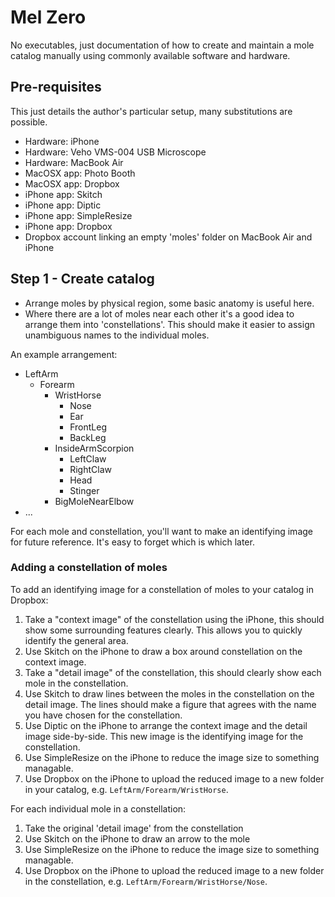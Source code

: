 Mel Zero
========

No executables, just documentation of how to create and maintain a mole catalog manually using commonly available software and hardware.

Pre-requisites
--------------

This just details the author's particular setup, many substitutions are possible.

- Hardware: iPhone
- Hardware: Veho VMS-004 USB Microscope
- Hardware: MacBook Air
- MacOSX app: Photo Booth
- MacOSX app: Dropbox
- iPhone app: Skitch
- iPhone app: Diptic
- iPhone app: SimpleResize
- iPhone app: Dropbox
- Dropbox account linking an empty 'moles' folder on MacBook Air and iPhone

Step 1 - Create catalog
-----------------------

- Arrange moles by physical region, some basic anatomy is useful here.
- Where there are a lot of moles near each other it's a good idea to arrange them into 'constellations'. This should make it easier to assign unambiguous names to the individual moles.

An example arrangement:
- LeftArm
  - Forearm
    - WristHorse
      - Nose
      - Ear
      - FrontLeg
      - BackLeg
    - InsideArmScorpion
       - LeftClaw
       - RightClaw
       - Head
       - Stinger
    - BigMoleNearElbow
- ...

For each mole and constellation, you'll want to make an identifying image for future reference. It's easy to forget which is which later.

### Adding a constellation of moles

To add an identifying image for a constellation of moles to your catalog in Dropbox:

1. Take a "context image" of the constellation using the iPhone, this should show some surrounding features clearly. This allows you to quickly identify the general area.
2. Use Skitch on the iPhone to draw a box around constellation on the context image.
3. Take a "detail image" of the constellation, this should clearly show each mole in the constellation.
4. Use Skitch to draw lines between the moles in the constellation on the detail image. The lines should make a figure that agrees with the name you have chosen for the constellation.
5. Use Diptic on the iPhone to arrange the context image and the detail image side-by-side. This new image is the identifying image for the constellation.
6. Use SimpleResize on the iPhone to reduce the image size to something managable.
7. Use Dropbox on the iPhone to upload the reduced image to a new folder in your catalog, e.g. `LeftArm/Forearm/WristHorse`. 

For each individual mole in a constellation:

1. Take the original 'detail image' from the constellation
2. Use Skitch on the iPhone to draw an arrow to the mole
3. Use SimpleResize on the iPhone to reduce the image size to something managable.
4. Use Dropbox on the iPhone to upload the reduced image to a new folder in the constellation, e.g. `LeftArm/Forearm/WristHorse/Nose`. 
